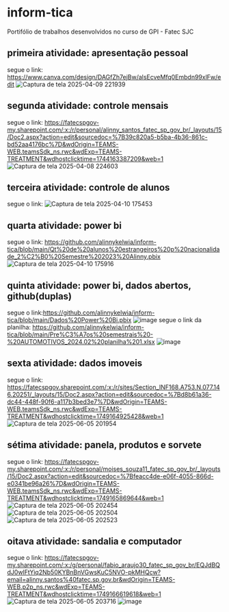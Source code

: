 # inform-tica
Portifólio de trabalhos desenvolvidos no curso de GPI - Fatec SJC
## primeira atividade: apresentação pessoal 
segue o link: https://www.canva.com/design/DAGfZh7ejBw/alsEcveMfq0Embdn99xlFw/edit
![Captura de tela 2025-04-09 221939](https://github.com/user-attachments/assets/e628f9e0-53e4-4a4d-90ab-97fdf0e61e2d)

## segunda atividade: controle mensais 
segue o link: https://fatecspgov-my.sharepoint.com/:x:/r/personal/alinny_santos_fatec_sp_gov_br/_layouts/15/Doc2.aspx?action=edit&sourcedoc=%7B39c820a5-b5ba-4b36-861c-bd52aa4176bc%7D&wdOrigin=TEAMS-WEB.teamsSdk_ns.rwc&wdExp=TEAMS-TREATMENT&wdhostclicktime=1744163387209&web=1
![Captura de tela 2025-04-08 224603](https://github.com/user-attachments/assets/5381cb5a-7896-4514-a618-ff7b98fc400f)

## terceira atividade: controle de alunos
segue o link: 
![Captura de tela 2025-04-10 175453](https://github.com/user-attachments/assets/17ec62f6-687c-437a-af8d-2ee2a248360d)

## quarta atividade: power bi
segue o link: https://github.com/alinnykelwia/inform-tica/blob/main/Qt%20de%20alunos%20estrangeiros%20p%20nacionalidade_2%C2%B0%20Semestre%202023%20Alinny.pbix
![Captura de tela 2025-04-10 175916](https://github.com/user-attachments/assets/4cbcbed3-c43c-48e0-a618-8417ad156049)


## quinta atividade: power bi, dados abertos, github(duplas)
segue o link:https://github.com/alinnykelwia/inform-tica/blob/main/Dados%20Power%20Bi.pbix
![image](https://github.com/user-attachments/assets/6dae06af-eff5-4d60-bcd3-efa4d0ebaad8)
segue o link da planilha: https://github.com/alinnykelwia/inform-tica/blob/main/Pre%C3%A7os%20semestrais%20-%20AUTOMOTIVOS_2024.02%20planilha%201.xlsx
![image](https://github.com/user-attachments/assets/6976540e-f5e0-417f-9113-cb50959ea4c4)

## sexta atividade: dados imoveis 
segue o link: https://fatecspgov.sharepoint.com/:x:/r/sites/Section_INF168.A753.N.077.146.20251/_layouts/15/Doc2.aspx?action=edit&sourcedoc=%7Bd8b61a36-dc44-448f-90f6-a117b3bed3e7%7D&wdOrigin=TEAMS-WEB.teamsSdk_ns.rwc&wdExp=TEAMS-TREATMENT&wdhostclicktime=1749164925428&web=1
![Captura de tela 2025-06-05 201954](https://github.com/user-attachments/assets/c664dd94-3e50-435f-97a3-048f0f395bdc)

## sétima atividade: panela, produtos e sorvete
segue o link: https://fatecspgov-my.sharepoint.com/:x:/r/personal/moises_souza11_fatec_sp_gov_br/_layouts/15/Doc2.aspx?action=edit&sourcedoc=%7Bfeacc4de-e06f-4055-866d-e0341be96a26%7D&wdOrigin=TEAMS-WEB.teamsSdk_ns.rwc&wdExp=TEAMS-TREATMENT&wdhostclicktime=1749165869644&web=1
![Captura de tela 2025-06-05 202454](https://github.com/user-attachments/assets/ad0d874c-94bb-4206-ab6a-81853cc9b6a6)
![Captura de tela 2025-06-05 202504](https://github.com/user-attachments/assets/da2715b9-dcb3-40d3-a948-a3c2245887c5)
![Captura de tela 2025-06-05 202523](https://github.com/user-attachments/assets/80147206-f243-45a7-8b98-64847e9c7245)

## oitava atividade: sandalia e computador
segue o link: https://fatecspgov-my.sharepoint.com/:x:/g/personal/fabio_araujo30_fatec_sp_gov_br/EQJdBQdJ0wlFtYiq2Nb50KYBnBnVGwsKuC5NVO-pkMHQcw?email=alinny.santos%40fatec.sp.gov.br&wdOrigin=TEAMS-WEB.p2p_ns.rwc&wdExp=TEAMS-TREATMENT&wdhostclicktime=1749166619618&web=1
![Captura de tela 2025-06-05 203716](https://github.com/user-attachments/assets/e02f56fe-aa26-4e65-8e68-13c0b51561aa)
![image](https://github.com/user-attachments/assets/bae8c334-0d58-4f35-94fb-a348ebd1d5c2)






